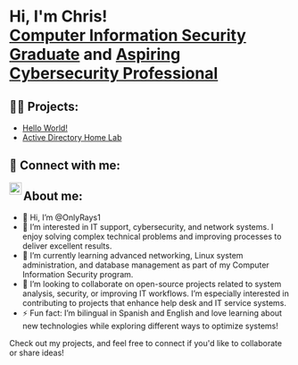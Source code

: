 <h1>Hi, I'm Chris! <br/><a href="https://github.com/OnlyRays1">Computer Information Security Graduate</a> and <a href="https://www.linkedin.com/in/OnlyRays1/">Aspiring Cybersecurity Professional</a>

<h2>👨‍💻 Projects:</h2>

  - [Hello World!](URL)
  - [Active Directory Home Lab](URL)



<h2> 🤳 Connect with me:</h2>

[<img align="left" alt="Christorres | LinkedIn" width="22px" src="https://cdn.jsdelivr.net/npm/simple-icons@v3/icons/linkedin.svg" />](https://www.linkedin.com/in/christopher-torres-8272991a4/)

[linkedin]: [https://linkedin.com/in/christopher-torres-8272991a4/](https://www.linkedin.com/in/christopher-torres-8272991a4/)




<h2> About me:</h2>

- 👋 Hi, I’m @OnlyRays1
- 👀 I’m interested in IT support, cybersecurity, and network systems. I enjoy solving complex technical problems and improving processes to deliver excellent results.
- 🌱 I’m currently learning advanced networking, Linux system administration, and database management as part of my Computer Information Security program.
- 💞️ I’m looking to collaborate on open-source projects related to system analysis, security, or improving IT workflows. I’m especially interested in contributing to projects that enhance help desk and IT service systems.
- ⚡ Fun fact: I’m bilingual in Spanish and English and love learning about new technologies while exploring different ways to optimize systems!

Check out my projects, and feel free to connect if you'd like to collaborate or share ideas!

